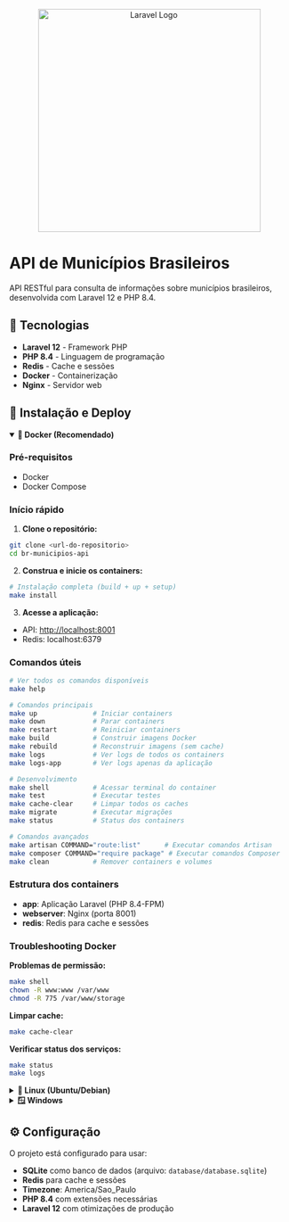 <p align="center"><a href="https://laravel.com" target="_blank"><img src="https://raw.githubusercontent.com/laravel/art/master/logo-lockup/5%20SVG/2%20CMYK/1%20Full%20Color/laravel-logolockup-cmyk-red.svg" width="400" alt="Laravel Logo"></a></p>

# API de Municípios Brasileiros

API RESTful para consulta de informações sobre municípios brasileiros, desenvolvida com Laravel 12 e PHP 8.4.

## 🚀 Tecnologias

- **Laravel 12** - Framework PHP
- **PHP 8.4** - Linguagem de programação
- **Redis** - Cache e sessões
- **Docker** - Containerização
- **Nginx** - Servidor web

## 🚀 Instalação e Deploy

<details open>
<summary><strong>🐳 Docker (Recomendado)</strong></summary>

### Pré-requisitos
- Docker
- Docker Compose

### Início rápido

1. **Clone o repositório:**

```bash
git clone <url-do-repositorio>
cd br-municipios-api
```

2. **Construa e inicie os containers:**

```bash
# Instalação completa (build + up + setup)
make install
```

3. **Acesse a aplicação:**

- API: <http://localhost:8001>
- Redis: localhost:6379

### Comandos úteis

```bash
# Ver todos os comandos disponíveis
make help

# Comandos principais
make up              # Iniciar containers
make down            # Parar containers
make restart         # Reiniciar containers
make build           # Construir imagens Docker
make rebuild         # Reconstruir imagens (sem cache)
make logs            # Ver logs de todos os containers
make logs-app        # Ver logs apenas da aplicação

# Desenvolvimento
make shell           # Acessar terminal do container
make test            # Executar testes
make cache-clear     # Limpar todos os caches
make migrate         # Executar migrações
make status          # Status dos containers

# Comandos avançados
make artisan COMMAND="route:list"      # Executar comandos Artisan
make composer COMMAND="require package" # Executar comandos Composer
make clean           # Remover containers e volumes
```

### Estrutura dos containers

- **app**: Aplicação Laravel (PHP 8.4-FPM)
- **webserver**: Nginx (porta 8001)
- **redis**: Redis para cache e sessões

### Troubleshooting Docker

**Problemas de permissão:**

```bash
make shell
chown -R www:www /var/www
chmod -R 775 /var/www/storage
```

**Limpar cache:**

```bash
make cache-clear
```

**Verificar status dos serviços:**

```bash
make status
make logs
```

</details>

<details>
<summary><strong>🐧 Linux (Ubuntu/Debian)</strong></summary>

### Pré-requisitos

```bash
# Atualizar sistema
sudo apt update && sudo apt upgrade -y

# Instalar PHP 8.4 e extensões
sudo apt install software-properties-common -y
sudo add-apt-repository ppa:ondrej/php -y
sudo apt update
sudo apt install php8.4 php8.4-cli php8.4-fpm php8.4-mysql php8.4-xml php8.4-curl php8.4-mbstring php8.4-zip php8.4-sqlite3 php8.4-redis -y

# Instalar Composer
curl -sS https://getcomposer.org/installer | php
sudo mv composer.phar /usr/local/bin/composer

# Instalar Redis
sudo apt install redis-server -y
sudo systemctl enable redis-server
sudo systemctl start redis-server

# Instalar Nginx (opcional)
sudo apt install nginx -y
```

### Instalação

1. **Clone o repositório:**

```bash
git clone <url-do-repositorio>
cd br-municipios-api
```

2. **Instalar dependências:**

```bash
composer install
```

3. **Configurar ambiente:**

```bash
# Copiar arquivo de configuração
cp .env.example .env

# Gerar chave da aplicação
php artisan key:generate

# Criar banco SQLite
touch database/database.sqlite
chmod 664 database/database.sqlite

# Executar migrações
php artisan migrate
```

4. **Configurar permissões:**

```bash
sudo chown -R $USER:www-data storage
sudo chown -R $USER:www-data bootstrap/cache
chmod -R 775 storage
chmod -R 775 bootstrap/cache
```

5. **Iniciar aplicação:**

```bash
# Servidor de desenvolvimento
php artisan serve --host=0.0.0.0 --port=8000

# Ou usar Nginx (configuração necessária)
```

### Configuração Redis (Linux)

Edite o arquivo `.env`:

```env
CACHE_DRIVER=redis
SESSION_DRIVER=redis
QUEUE_CONNECTION=redis
REDIS_HOST=127.0.0.1
REDIS_PASSWORD=null
REDIS_PORT=6379
```

</details>

<details>
<summary><strong>🪟 Windows</strong></summary>

### Pré-requisitos

1. **Instalar PHP 8.4:**
   - Baixe de: <https://windows.php.net/download/>
   - Extraia para `C:\php`
   - Adicione `C:\php` ao PATH do sistema

2. **Configurar PHP:**
   - Copie `php.ini-development` para `php.ini`
   - Habilite extensões necessárias no `php.ini`:

```ini
extension=curl
extension=fileinfo
extension=mbstring
extension=openssl
extension=pdo_sqlite
extension=sqlite3
extension=zip
extension=redis
```

3. **Instalar Composer:**
   - Baixe de: <https://getcomposer.org/download/>
   - Execute o instalador

4. **Instalar Redis:**
   - Baixe de: <https://github.com/microsoftarchive/redis/releases>
   - Ou use WSL2 com Docker

### Instalação

1. **Clone o repositório:**

```cmd
git clone <url-do-repositorio>
cd br-municipios-api
```

2. **Instalar dependências:**

```cmd
composer install
```

3. **Configurar ambiente:**

```cmd
# Copiar arquivo de configuração
copy .env.example .env

# Gerar chave da aplicação
php artisan key:generate

# Criar banco SQLite
type nul > database\database.sqlite

# Executar migrações
php artisan migrate
```

4. **Iniciar aplicação:**

```cmd
# Servidor de desenvolvimento
php artisan serve --host=0.0.0.0 --port=8000
```

### Configuração Redis (Windows)

Se usar Redis local, edite o arquivo `.env`:

```env
CACHE_DRIVER=redis
SESSION_DRIVER=redis
QUEUE_CONNECTION=redis
REDIS_HOST=127.0.0.1
REDIS_PASSWORD=null
REDIS_PORT=6379
```

### Alternativa com WSL2

Para melhor experiência no Windows, recomendamos usar WSL2:

```cmd
# Instalar WSL2
wsl --install

# Usar Ubuntu e seguir instruções de Linux
```

</details>

## ⚙️ Configuração

O projeto está configurado para usar:

- **SQLite** como banco de dados (arquivo: `database/database.sqlite`)
- **Redis** para cache e sessões
- **Timezone**: America/Sao_Paulo
- **PHP 8.4** com extensões necessárias
- **Laravel 12** com otimizações de produção
